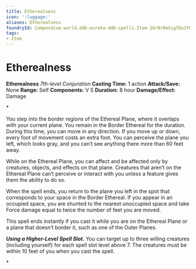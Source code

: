 ```yaml
---
title: Etherealness
icon: ':luggage:'
aliases: Etherealness
foundryId: Compendium.world.ddb-eureka-ddb-spells.Item.1UrNr8mSigfQuJYQ
tags:
- Item
---
```


# Etherealness

**Etherealness**
_7th-level Conjuration_
**Casting Time:** 1 action
**Attack/Save:** None
**Range:** Self
**Components:** V S
**Duration:** 8 hour
**Damage/Effect:** Damage

*<p>You step into the border regions of the Ethereal Plane, where it overlaps with your current plane. You remain in the Border Ethereal for the duration. During this time, you can move in any direction. If you move up or down, every foot of movement costs an extra foot. You can perceive the plane you left, which looks gray, and you can’t see anything there more than 60 feet away.

While on the Ethereal Plane, you can affect and be affected only by creatures, objects, and effects on that plane. Creatures that aren’t on the Ethereal Plane can’t perceive or interact with you unless a feature gives them the ability to do so.

When the spell ends, you return to the plane you left in the spot that corresponds to your space in the Border Ethereal. If you appear in an occupied space, you are shunted to the nearest unoccupied space and take Force damage equal to twice the number of feet you are moved.

This spell ends instantly if you cast it while you are on the Ethereal Plane or a plane that doesn’t border it, such as one of the Outer Planes.

***Using a Higher-Level Spell Slot.*** You can target up to three willing creatures (including yourself) for each spell slot level above 7. The creatures must be within 10 feet of you when you cast the spell.</p>*